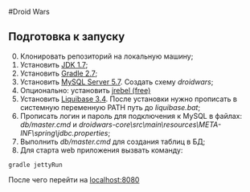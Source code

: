 #Droid Wars

## Подготовка к запуску
0. Клонировать репозиторий на локальную машину;
1. Установить [JDK 1.7](http://www.oracle.com/technetwork/java/javase/downloads/jdk7-downloads-1880260.html);
2. Установить [Gradle 2.7](http://gradle.org/gradle-download/);
3. Установить [MySQL Server 5.7](http://dev.mysql.com/downloads/mysql/). Создать схему *droidwars*;
4. Опционально: установить [jrebel (free)](https://my.jrebel.com/)
5. Установить [Liquibase 3.4](http://www.liquibase.org/download/index.html). После установки нужно прописать в системную переменную PATH путь до *liquibase.bat*;
6. Прописать логин и пароль для подключения к MySQL в файлах: *db/master.cmd* и *droidwars-core\src\main\resources\META-INF\spring\jdbc.properties*;
7. Выполнить *db/master.cmd* для создания таблиц в БД;
8. Для старта web приложения вызвать команду: 
```
gradle jettyRun
```
После чего перейти на [localhost:8080](http://localhost:8080/)
